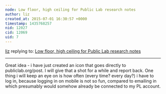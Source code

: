 ```yaml
---
node: Low floor, high ceiling for Public Lab research notes
author: liz
created_at: 2015-07-01 16:30:57 +0000
timestamp: 1435768257
nid: 12027
cid: 12069
uid: 7
---
```




[liz](../profile/liz) replying to: [Low floor, high ceiling for Public Lab research notes](../notes/warren/07-01-2015/low-floor-high-ceiling-for-public-lab-research-notes)

----
Great idea - i have just created an icon that goes directly to publiclab.org/post. I will give that a shot for a while and report back. One thing i will keep an eye on is how often (every time? every day?) i have to log in, because logging in on mobile is not so fun, compared to emailing in which presumably would somehow already be connected to my PL account. 